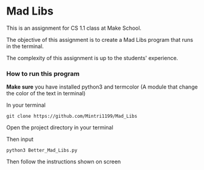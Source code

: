 # Mad Libs 

This is an assignment for CS 1.1 class at Make School.

The objective of this assignment is to create a Mad Libs program that runs in the terminal. 

The complexity of this assignment is up to the students' experience.

### How to run this program

**Make sure** you have installed python3 and termcolor (A module that change the color of the text in terminal)

In your terminal

`git clone https://github.com/Mintri1199/Mad_Libs`

Open the project directory in your terminal 

Then input

`python3 Better_Mad_Libs.py`

Then follow the instructions shown on screen

